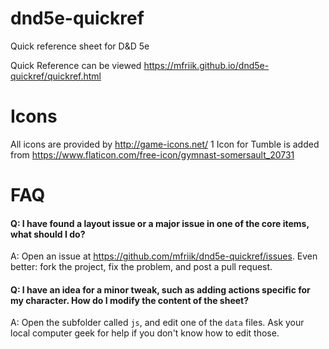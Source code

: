 dnd5e-quickref
==============

Quick reference sheet for D&amp;D 5e

Quick Reference can be viewed 
https://mfriik.github.io/dnd5e-quickref/quickref.html

Icons
==============

All icons are provided by http://game-icons.net/
1 Icon for Tumble is added from https://www.flaticon.com/free-icon/gymnast-somersault_20731


FAQ
===

#### Q: I have found a layout issue or a major issue in one of the core items, what should I do? ####
A: Open an issue at https://github.com/mfriik/dnd5e-quickref/issues. Even better: fork the project, fix the problem, and post a pull request.

#### Q: I have an idea for a minor tweak, such as adding actions specific for my character. How do I modify the content of the sheet? ####
A: Open the subfolder called `js`, and edit one of the `data` files. Ask your local computer geek for help if you don't know how to edit those.
